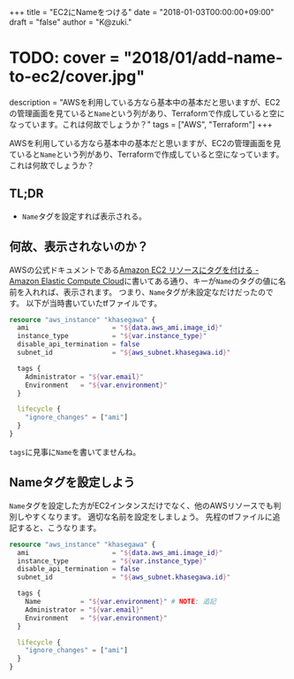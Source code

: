+++
title = "EC2にNameをつける"
date = "2018-01-03T00:00:00+09:00"
draft = "false"
author = "K@zuki."
# TODO: cover = "2018/01/add-name-to-ec2/cover.jpg"
description = "AWSを利用している方なら基本中の基本だと思いますが、EC2の管理画面を見ていると`Name`という列があり、Terraformで作成していると空になっています。これは何故でしょうか？"
tags = ["AWS", "Terraform"]
+++

AWSを利用している方なら基本中の基本だと思いますが、EC2の管理画面を見ていると`Name`という列があり、Terraformで作成していると空になっています。
これは何故でしょうか？

## TL;DR

* `Name`タグを設定すれば表示される。

## 何故、表示されないのか？
AWSの公式ドキュメントである[Amazon EC2 リソースにタグを付ける - Amazon Elastic Compute Cloud](http://docs.aws.amazon.com/ja_jp/AWSEC2/latest/UserGuide/Using_Tags.html)に書いてある通り、キーが`Name`のタグの値に名前を入れれば、表示されます。
つまり、`Name`タグが未設定なだけだったのです。
以下が当時書いていたtfファイルです。

```terraform
resource "aws_instance" "khasegawa" {
  ami                     = "${data.aws_ami.image_id}"
  instance_type           = "${var.instance_type}"
  disable_api_termination = false
  subnet_id               = "${aws_subnet.khasegawa.id}"

  tags {
    Administrator = "${var.email}"
    Environment   = "${var.environment}"
  }

  lifecycle {
    "ignore_changes" = ["ami"]
  }
}
```

`tags`に見事に`Name`を書いてませんね。

## Nameタグを設定しよう
`Name`タグを設定した方がEC2インタンスだけでなく、他のAWSリソースでも判別しやすくなります。
適切な名前を設定をしましょう。
先程のtfファイルに追記すると、こうなります。

```terraform
resource "aws_instance" "khasegawa" {
  ami                     = "${data.aws_ami.image_id}"
  instance_type           = "${var.instance_type}"
  disable_api_termination = false
  subnet_id               = "${aws_subnet.khasegawa.id}"

  tags {
    Name          = "${var.environment}" # NOTE: 追記
    Administrator = "${var.email}"
    Environment   = "${var.environment}"
  }

  lifecycle {
    "ignore_changes" = ["ami"]
  }
}
```
